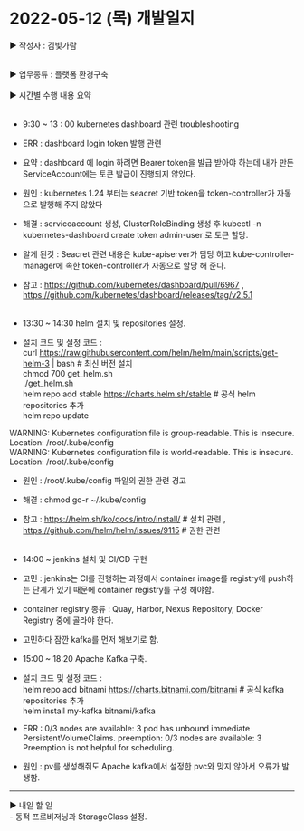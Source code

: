 <h1>2022-05-12 (목) 개발일지</h1>

▶ 작성자 : 김빛가람<br><br>

▶ 업무종류 : 플랫폼 환경구축 <br><br>
▶ 시간별 수행 내용 요약 <br><br>
  - 9:30 ~ 13 : 00 kubernetes dashboard 관련 troubleshooting
  - ERR : dashboard login token 발행 관련
  - 요약 : dashboard 에 login 하려면 Bearer token을 발급 받아야 하는데 내가 만든 ServiceAccount에는 토큰 발급이 진행되지 않았다.
  - 원인 : kubernetes 1.24 부터는 seacret 기반 token을 token-controller가 자동으로 발행해 주지 않았다
  - 해결 : serviceaccount 생성, ClusterRoleBinding 생성 후 kubectl -n kubernetes-dashboard create token admin-user 로 토큰 할당.
  - 알게 된것 : Seacret 관련 내용은 kube-apiserver가 담당 하고 kube-controller-manager에 속한 token-controller가 자동으로 할당 해 준다.
  - 참고 : https://github.com/kubernetes/dashboard/pull/6967 , https://github.com/kubernetes/dashboard/releases/tag/v2.5.1 <br><br>

  - 13:30 ~ 14:30 helm 설치 및 repositories 설정.
  - 설치 코드 및 설정 코드 : <br> 
                curl https://raw.githubusercontent.com/helm/helm/main/scripts/get-helm-3 | bash # 최신 버전 설치 <br>
                chmod 700 get_helm.sh <br>
                ./get_helm.sh <br>
                helm repo add stable https://charts.helm.sh/stable # 공식 helm repositories 추가 <br>
                helm repo update <br>

                
          
  WARNING: Kubernetes configuration file is group-readable. This is insecure. Location: /root/.kube/config <br>
  WARNING: Kubernetes configuration file is world-readable. This is insecure. Location: /root/.kube/config <br>
  - 원인 : /root/.kube/config 파일의 권한 관련 경고
  - 해결 : chmod go-r ~/.kube/config
  - 참고 : https://helm.sh/ko/docs/intro/install/    # 설치 관련 , https://github.com/helm/helm/issues/9115 # 권한 관련 <br><br>

  - 14:00 ~ jenkins 설치 및 CI/CD 구현
  - 고민 : jenkins는 CI를 진행하는 과정에서 container image를 registry에 push하는 단계가 있기 때문에 container registry를 구성 해야함.
  - container registry 종류 : Quay, Harbor, Nexus Repository, Docker Registry 중에 골라야 한다. <br>
  - 고민하다 잠깐 kafka를 먼저 해보기로 함.
  - 15:00 ~ 18:20 Apache Kafka 구축.
  - 설치 코드 및 설정 코드 : <br>
                helm repo add bitnami https://charts.bitnami.com/bitnami # 공식 kafka repositories 추가 <br>
                helm install my-kafka bitnami/kafka <br>
  - ERR : 0/3 nodes are available: 3 pod has unbound immediate PersistentVolumeClaims. preemption: 0/3 nodes are available: 3 Preemption is not helpful for scheduling.
  - 원인 : pv를 생성해줘도 Apache kafka에서 설정한 pvc와 맞지 않아서 오류가 발생함.

<hr>
▶ 내일 할 일<br>
- 동적 프로비저닝과 StorageClass 설정.
